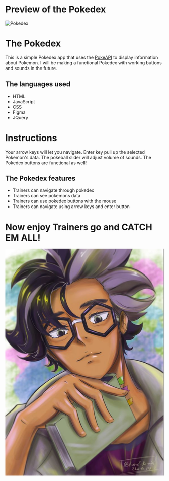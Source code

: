# Preview of the Pokedex

![Pokedex](/images/Preview_AdobeExpress.gif)

# The Pokedex

This is a simple Pokedex app that uses the [PokeAPI](https://pokeapi.co/) to display information about Pokemon. I will be making a functional Pokedex with working buttons and sounds in the future.

## The languages used

- HTML
- JavaScript
- CSS
- Figma
- JQuery

# Instructions

Your arrow keys will let you navigate. Enter key pull up the selected Pokemon's data. The pokeball slider will adjust volume of sounds. The Pokedex buttons are functional as well!

## The Pokedex features

- Trainers can navigate through pokedex
- Trainers can see pokemons data
- Trainers can use pokedex buttons with the mouse
- Trainers can navigate using arrow keys and enter button

# Now enjoy Trainers go and CATCH EM ALL!

![Professor](images/professor.jpg)
